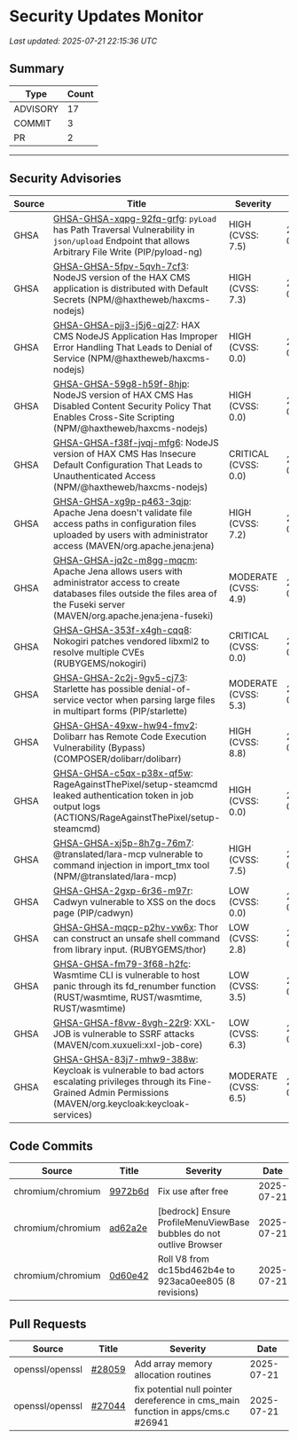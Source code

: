 # Security Updates Monitor

*Last updated: 2025-07-21 22:15:36 UTC*

## Summary
| Type | Count |
|------|-------|
| ADVISORY | 17 |
| COMMIT | 3 |
| PR | 2 |

---

## Security Advisories

| Source | Title | Severity | Date |
|--------|-------|----------|------|
| GHSA | [GHSA-GHSA-xqpg-92fq-grfg](https://github.com/advisories/GHSA-xqpg-92fq-grfg): `pyLoad` has Path Traversal Vulnerability in `json/upload` Endpoint that allows Arbitrary File Write (PIP/pyload-ng) | HIGH (CVSS: 7.5) | 2025-07-21 |
| GHSA | [GHSA-GHSA-5fpv-5qvh-7cf3](https://github.com/advisories/GHSA-5fpv-5qvh-7cf3): NodeJS version of the HAX CMS application is distributed with Default Secrets (NPM/@haxtheweb/haxcms-nodejs) | HIGH (CVSS: 7.3) | 2025-07-21 |
| GHSA | [GHSA-GHSA-pjj3-j5j6-qj27](https://github.com/advisories/GHSA-pjj3-j5j6-qj27): HAX CMS NodeJS Application Has Improper Error Handling That Leads to Denial of Service (NPM/@haxtheweb/haxcms-nodejs) | HIGH (CVSS: 0.0) | 2025-07-21 |
| GHSA | [GHSA-GHSA-59g8-h59f-8hjp](https://github.com/advisories/GHSA-59g8-h59f-8hjp): NodeJS version of HAX CMS Has Disabled Content Security Policy That Enables Cross-Site Scripting (NPM/@haxtheweb/haxcms-nodejs) | HIGH (CVSS: 0.0) | 2025-07-21 |
| GHSA | [GHSA-GHSA-f38f-jvqj-mfg6](https://github.com/advisories/GHSA-f38f-jvqj-mfg6): NodeJS version of HAX CMS Has Insecure Default Configuration That Leads to Unauthenticated Access (NPM/@haxtheweb/haxcms-nodejs) | CRITICAL (CVSS: 0.0) | 2025-07-21 |
| GHSA | [GHSA-GHSA-xg9p-p463-3qjp](https://github.com/advisories/GHSA-xg9p-p463-3qjp): Apache Jena doesn't validate file access paths in configuration files uploaded by users with administrator access (MAVEN/org.apache.jena:jena) | HIGH (CVSS: 7.2) | 2025-07-21 |
| GHSA | [GHSA-GHSA-jq2c-m8gg-mqcm](https://github.com/advisories/GHSA-jq2c-m8gg-mqcm): Apache Jena allows users with administrator access to create databases files outside the files area of the Fuseki server (MAVEN/org.apache.jena:jena-fuseki) | MODERATE (CVSS: 4.9) | 2025-07-21 |
| GHSA | [GHSA-GHSA-353f-x4gh-cqq8](https://github.com/advisories/GHSA-353f-x4gh-cqq8): Nokogiri patches vendored libxml2 to resolve multiple CVEs (RUBYGEMS/nokogiri) | CRITICAL (CVSS: 0.0) | 2025-07-21 |
| GHSA | [GHSA-GHSA-2c2j-9gv5-cj73](https://github.com/advisories/GHSA-2c2j-9gv5-cj73): Starlette has possible denial-of-service vector when parsing large files in multipart forms (PIP/starlette) | MODERATE (CVSS: 5.3) | 2025-07-21 |
| GHSA | [GHSA-GHSA-49xw-hw94-fmv2](https://github.com/advisories/GHSA-49xw-hw94-fmv2): Dolibarr has Remote Code Execution Vulnerability (Bypass) (COMPOSER/dolibarr/dolibarr) | HIGH (CVSS: 8.8) | 2025-07-21 |
| GHSA | [GHSA-GHSA-c5qx-p38x-qf5w](https://github.com/advisories/GHSA-c5qx-p38x-qf5w): RageAgainstThePixel/setup-steamcmd leaked authentication token in job output logs (ACTIONS/RageAgainstThePixel/setup-steamcmd) | HIGH (CVSS: 0.0) | 2025-07-21 |
| GHSA | [GHSA-GHSA-xj5p-8h7g-76m7](https://github.com/advisories/GHSA-xj5p-8h7g-76m7): @translated/lara-mcp vulnerable to command injection in import_tmx tool (NPM/@translated/lara-mcp) | HIGH (CVSS: 7.5) | 2025-07-21 |
| GHSA | [GHSA-GHSA-2gxp-6r36-m97r](https://github.com/advisories/GHSA-2gxp-6r36-m97r): Cadwyn vulnerable to XSS on the docs page (PIP/cadwyn) | LOW (CVSS: 0.0) | 2025-07-21 |
| GHSA | [GHSA-GHSA-mqcp-p2hv-vw6x](https://github.com/advisories/GHSA-mqcp-p2hv-vw6x): Thor can construct an unsafe shell command from library input. (RUBYGEMS/thor) | LOW (CVSS: 2.8) | 2025-07-20 |
| GHSA | [GHSA-GHSA-fm79-3f68-h2fc](https://github.com/advisories/GHSA-fm79-3f68-h2fc): Wasmtime CLI  is vulnerable to host panic through its fd_renumber function (RUST/wasmtime, RUST/wasmtime, RUST/wasmtime) | LOW (CVSS: 3.5) | 2025-07-18 |
| GHSA | [GHSA-GHSA-f8vw-8vgh-22r9](https://github.com/advisories/GHSA-f8vw-8vgh-22r9): XXL-JOB is vulnerable to SSRF attacks (MAVEN/com.xuxueli:xxl-job-core) | LOW (CVSS: 6.3) | 2025-07-18 |
| GHSA | [GHSA-GHSA-83j7-mhw9-388w](https://github.com/advisories/GHSA-83j7-mhw9-388w): Keycloak is vulnerable to bad actors escalating privileges through its Fine-Grained Admin Permissions (MAVEN/org.keycloak:keycloak-services) | MODERATE (CVSS: 6.5) | 2025-07-18 |

## Code Commits

| Source | Title | Severity | Date |
|--------|-------|----------|------|
| chromium/chromium | [9972b6d](https://github.com/chromium/chromium/commit/9972b6ddee575dcaab70eeec6b4062113214d1cc) | Fix use after free | 2025-07-21 |
| chromium/chromium | [ad62a2e](https://github.com/chromium/chromium/commit/ad62a2e4564fd423f622a676c93f80ce26f0f473) | [bedrock] Ensure ProfileMenuViewBase bubbles do not outlive Browser | 2025-07-21 |
| chromium/chromium | [0d60e42](https://github.com/chromium/chromium/commit/0d60e4275f217ba99588c9b8f3d9490a4bdfa2da) | Roll V8 from dc15bd462b4e to 923aca0ee805 (8 revisions) | 2025-07-21 |

## Pull Requests

| Source | Title | Severity | Date |
|--------|-------|----------|------|
| openssl/openssl | [#28059](https://github.com/openssl/openssl/pull/28059) | Add array memory allocation routines | 2025-07-21 |
| openssl/openssl | [#27044](https://github.com/openssl/openssl/pull/27044) | fix potential null pointer dereference in cms_main function in apps/cms.c #26941 | 2025-07-21 |

